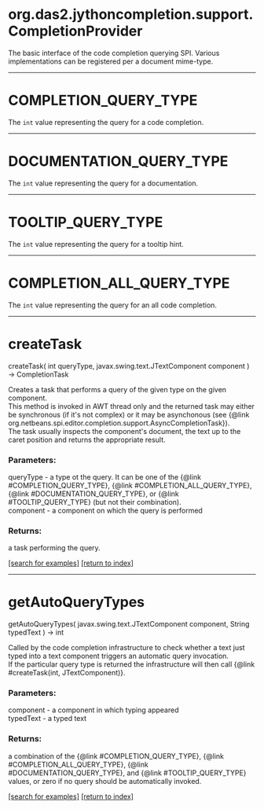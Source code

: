 # org.das2.jythoncompletion.support.CompletionProvider

The basic interface of the code completion querying SPI. Various implementations can
 be registered per a document mime-type.

***
<a name="COMPLETION_QUERY_TYPE"></a>
# COMPLETION_QUERY_TYPE

The <code>int</code> value representing the query for a code completion.

***
<a name="DOCUMENTATION_QUERY_TYPE"></a>
# DOCUMENTATION_QUERY_TYPE

The <code>int</code> value representing the query for a documentation.

***
<a name="TOOLTIP_QUERY_TYPE"></a>
# TOOLTIP_QUERY_TYPE

The <code>int</code> value representing the query for a tooltip hint.

***
<a name="COMPLETION_ALL_QUERY_TYPE"></a>
# COMPLETION_ALL_QUERY_TYPE

The <code>int</code> value representing the query for an all code completion.

***
<a name="createTask"></a>
# createTask
createTask( int queryType, javax.swing.text.JTextComponent component ) &rarr; CompletionTask

Creates a task that performs a query of the given type on the given component.
 <br>
 This method is invoked in AWT thread only and the returned task
 may either be synchronous (if it's not complex)
 or it may be asynchonous
 (see {@link org.netbeans.spi.editor.completion.support.AsyncCompletionTask}).
 <br>
 The task usually inspects the component's document, the
 text up to the caret position and returns the appropriate result.

### Parameters:
queryType - a type ot the query. It can be one of the {@link #COMPLETION_QUERY_TYPE},
  {@link #COMPLETION_ALL_QUERY_TYPE}, {@link #DOCUMENTATION_QUERY_TYPE},
  or {@link #TOOLTIP_QUERY_TYPE} (but not their combination).
<br>component - a component on which the query is performed

### Returns:
a task performing the query.

<a href="https://github.com/autoplot/dev/search?q=createTask&unscoped_q=createTask">[search for examples]</a>
<a href="https://github.com/autoplot/documentation/blob/master/javadoc/index-all.md">[return to index]</a>

***
<a name="getAutoQueryTypes"></a>
# getAutoQueryTypes
getAutoQueryTypes( javax.swing.text.JTextComponent component, String typedText ) &rarr; int

Called by the code completion infrastructure to check whether a text just typed
 into a text component triggers an automatic query invocation.
 <br>
 If the particular query type is returned the infrastructure
 will then call {@link #createTask(int, JTextComponent)}.

### Parameters:
component - a component in which typing appeared
<br>typedText - a typed text

### Returns:
a combination of the {@link #COMPLETION_QUERY_TYPE}, {@link #COMPLETION_ALL_QUERY_TYPE},
         {@link #DOCUMENTATION_QUERY_TYPE}, and {@link #TOOLTIP_QUERY_TYPE}
         values, or zero if no query should be automatically invoked.

<a href="https://github.com/autoplot/dev/search?q=getAutoQueryTypes&unscoped_q=getAutoQueryTypes">[search for examples]</a>
<a href="https://github.com/autoplot/documentation/blob/master/javadoc/index-all.md">[return to index]</a>

